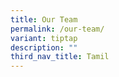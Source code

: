 ```yaml
---
title: Our Team
permalink: /our-team/
variant: tiptap
description: ""
third_nav_title: Tamil
---
```

